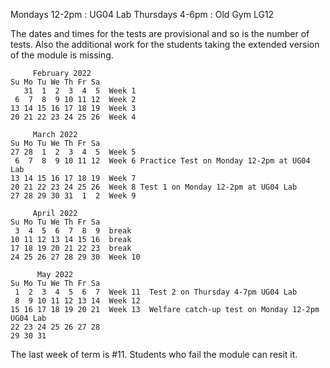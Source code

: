 Mondays  12-2pm : UG04 Lab
Thursdays 4-6pm : Old Gym LG12

The dates and times for the tests are provisional and so is the number of tests. Also the additional work for the students taking the extended version of the module is missing.

```
     February 2022
Su Mo Tu We Th Fr Sa
   31  1  2  3  4  5  Week 1
 6  7  8  9 10 11 12  Week 2
13 14 15 16 17 18 19  Week 3
20 21 22 23 24 25 26  Week 4

     March 2022
Su Mo Tu We Th Fr Sa
27 28  1  2  3  4  5  Week 5
 6  7  8  9 10 11 12  Week 6 Practice Test on Monday 12-2pm at UG04 Lab
13 14 15 16 17 18 19  Week 7
20 21 22 23 24 25 26  Week 8 Test 1 on Monday 12-2pm at UG04 Lab
27 28 29 30 31  1  2  Week 9

     April 2022
Su Mo Tu We Th Fr Sa
 3  4  5  6  7  8  9  break
10 11 12 13 14 15 16  break
17 18 19 20 21 22 23  break
24 25 26 27 28 29 30  Week 10

      May 2022
Su Mo Tu We Th Fr Sa
 1  2  3  4  5  6  7  Week 11  Test 2 on Thursday 4-7pm UG04 Lab
 8  9 10 11 12 13 14  Week 12
15 16 17 18 19 20 21  Week 13  Welfare catch-up test on Monday 12-2pm UG04 Lab
22 23 24 25 26 27 28
29 30 31
```
The last week of term is #11.
Students who fail the module can resit it.
